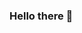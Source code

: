 ### Hello there 👋

<!--
**Sloth-Panda/Sloth-Panda** is a ✨ _special_ ✨ repository because its `README.md` (this file) appears on your GitHub profile.


## Here are some ideas to get you started:

- 🔭 I’m currently working on MERN stack related stuff
- 🌱 I’m currently learning MERN 
- 👯 I’m looking to collaborate on full-stack dev project
- 🤔 I’m looking for help with research and publishing papers
- 💬 Ask me about web development
- 📫 How to reach me: 
- 😄 Pronouns: (He/Him)
- ⚡ Fun fact: Yet to discover that
-->

